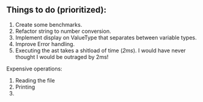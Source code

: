 ## Things to do (prioritized):

1. Create some benchmarks.
2. Refactor string to number conversion.
3. Implement display on ValueType that separates between variable types.
4. Improve Error handling.
5. Executing the ast takes a shitload of time (*2ms*). I would have never thought I would be outraged by 2ms!

Expensive operations:
1. Reading the file
2. Printing
3. 